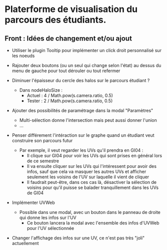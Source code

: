 # Platerforme de visualisation du parcours des étudiants.


## Front : Idées de changement et/ou ajout

* Utiliser le plugin Tooltip pour implémenter un click droit personnalisé sur les noeuds

* Rajouter deux boutons (ou un seul qui change selon l'état) au dessus du menu de gauche pour tout dérouler ou tout refermer

* Diminuer l'épaisseur du cercle des halos sur le parcours étudiant ?
    * Dans nodeHaloSize :
        * Actuel : 4 / Math.pow(s.camera.ratio, 0.5)
        * Tester : 2 / Math.pow(s.camera.ratio, 0.5)

* Ajouter des possibilités de paramétrage dans la modal "Paramètres"
    * Multi-sélection donne l'intersection mais peut aussi donner l'union
    * ...

* Penser différement l'intéraction sur le graphe quand un étudiant veut construire son parcours futur
    * Par exemple, il veut regarder les UVs qu'il prendra en GI04 :
        * Il clique sur GI04 pour voir les UVs qui sont prises en général lors de ce semestre
        * Il va ensuite cliquer sur les UVs qui l'intéressent pour avoir des infos, sauf que cela va masquer les autres UVs et afficher seulement les voisins de l'UV sur laquelle il vient de cliquer
        * Il faudrait peut-être, dans ces cas là, désactiver la sélection de voisins pour qu'il puisse se balader tranquillement dans les UVs de GI04

* Implémenter UVWeb
    * Possible dans une modal, avec un bouton dans le panneau de droite qui donne les infos sur l'UV
        * Ce bouton lancera la modal avec l'ensemble des infos d'UVWeb pour l'UV sélectionnée

* Changer l'affichage des infos sur une UV, ce n'est pas très "joli" actuellement